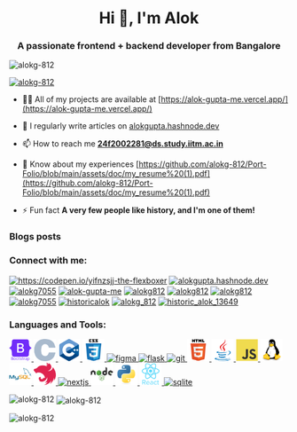 <h1 align="center">Hi 👋, I'm Alok</h1>
<h3 align="center">A passionate frontend + backend developer from Bangalore</h3>

<p align="left"> <img src="https://komarev.com/ghpvc/?username=alokg-812&label=Profile%20views&color=0e75b6&style=flat" alt="alokg-812" /> </p>

<p align="left"> <a href="https://github.com/ryo-ma/github-profile-trophy"><img src="https://github-profile-trophy.vercel.app/?username=alokg-812" alt="alokg-812" /></a> </p>

- 👨‍💻 All of my projects are available at [https://alok-gupta-me.vercel.app/](https://alok-gupta-me.vercel.app/)

- 📝 I regularly write articles on [alokgupta.hashnode.dev](alokgupta.hashnode.dev)

- 📫 How to reach me **24f2002281@ds.study.iitm.ac.in**

- 📄 Know about my experiences [https://github.com/alokg-812/Port-Folio/blob/main/assets/doc/my_resume%20(1).pdf](https://github.com/alokg-812/Port-Folio/blob/main/assets/doc/my_resume%20(1).pdf)

- ⚡ Fun fact **A very few people like history, and I'm one of them!**

### Blogs posts
<!-- BLOG-POST-LIST:START -->
<!-- BLOG-POST-LIST:END -->

<h3 align="left">Connect with me:</h3>
<p align="left">
<a href="https://codepen.io/https://codepen.io/yifnzsjj-the-flexboxer" target="blank"><img align="center" src="https://raw.githubusercontent.com/rahuldkjain/github-profile-readme-generator/master/src/images/icons/Social/codepen.svg" alt="https://codepen.io/yifnzsjj-the-flexboxer" height="30" width="40" /></a>
<a href="https://dev.to/alokgupta.hashnode.dev" target="blank"><img align="center" src="https://raw.githubusercontent.com/rahuldkjain/github-profile-readme-generator/master/src/images/icons/Social/devto.svg" alt="alokgupta.hashnode.dev" height="30" width="40" /></a>
<a href="https://twitter.com/alokg7055" target="blank"><img align="center" src="https://raw.githubusercontent.com/rahuldkjain/github-profile-readme-generator/master/src/images/icons/Social/twitter.svg" alt="alokg7055" height="30" width="40" /></a>
<a href="https://linkedin.com/in/alok-gupta-me" target="blank"><img align="center" src="https://raw.githubusercontent.com/rahuldkjain/github-profile-readme-generator/master/src/images/icons/Social/linked-in-alt.svg" alt="alok-gupta-me" height="30" width="40" /></a>
<a href="https://stackoverflow.com/users/alokg812" target="blank"><img align="center" src="https://raw.githubusercontent.com/rahuldkjain/github-profile-readme-generator/master/src/images/icons/Social/stack-overflow.svg" alt="alokg812" height="30" width="40" /></a>
<a href="https://instagram.com/alokg812" target="blank"><img align="center" src="https://raw.githubusercontent.com/rahuldkjain/github-profile-readme-generator/master/src/images/icons/Social/instagram.svg" alt="alokg812" height="30" width="40" /></a>
<a href="https://www.codechef.com/users/alokg812" target="blank"><img align="center" src="https://cdn.jsdelivr.net/npm/simple-icons@3.1.0/icons/codechef.svg" alt="alokg812" height="30" width="40" /></a>
<a href="https://www.hackerrank.com/alokg7055" target="blank"><img align="center" src="https://raw.githubusercontent.com/rahuldkjain/github-profile-readme-generator/master/src/images/icons/Social/hackerrank.svg" alt="alokg7055" height="30" width="40" /></a>
<a href="https://codeforces.com/profile/historicalok" target="blank"><img align="center" src="https://raw.githubusercontent.com/rahuldkjain/github-profile-readme-generator/master/src/images/icons/Social/codeforces.svg" alt="historicalok" height="30" width="40" /></a>
<a href="https://www.leetcode.com/alokg_812" target="blank"><img align="center" src="https://raw.githubusercontent.com/rahuldkjain/github-profile-readme-generator/master/src/images/icons/Social/leet-code.svg" alt="alokg_812" height="30" width="40" /></a>
<a href="https://discord.gg/historic_alok_13649" target="blank"><img align="center" src="https://raw.githubusercontent.com/rahuldkjain/github-profile-readme-generator/master/src/images/icons/Social/discord.svg" alt="historic_alok_13649" height="30" width="40" /></a>
</p>

<h3 align="left">Languages and Tools:</h3>
<p align="left"> <a href="https://getbootstrap.com" target="_blank" rel="noreferrer"> <img src="https://raw.githubusercontent.com/devicons/devicon/master/icons/bootstrap/bootstrap-plain-wordmark.svg" alt="bootstrap" width="40" height="40"/> </a> <a href="https://www.cprogramming.com/" target="_blank" rel="noreferrer"> <img src="https://raw.githubusercontent.com/devicons/devicon/master/icons/c/c-original.svg" alt="c" width="40" height="40"/> </a> <a href="https://www.w3schools.com/cpp/" target="_blank" rel="noreferrer"> <img src="https://raw.githubusercontent.com/devicons/devicon/master/icons/cplusplus/cplusplus-original.svg" alt="cplusplus" width="40" height="40"/> </a> <a href="https://www.w3schools.com/css/" target="_blank" rel="noreferrer"> <img src="https://raw.githubusercontent.com/devicons/devicon/master/icons/css3/css3-original-wordmark.svg" alt="css3" width="40" height="40"/> </a> <a href="https://www.figma.com/" target="_blank" rel="noreferrer"> <img src="https://www.vectorlogo.zone/logos/figma/figma-icon.svg" alt="figma" width="40" height="40"/> </a> <a href="https://flask.palletsprojects.com/" target="_blank" rel="noreferrer"> <img src="https://www.vectorlogo.zone/logos/pocoo_flask/pocoo_flask-icon.svg" alt="flask" width="40" height="40"/> </a> <a href="https://git-scm.com/" target="_blank" rel="noreferrer"> <img src="https://www.vectorlogo.zone/logos/git-scm/git-scm-icon.svg" alt="git" width="40" height="40"/> </a> <a href="https://www.w3.org/html/" target="_blank" rel="noreferrer"> <img src="https://raw.githubusercontent.com/devicons/devicon/master/icons/html5/html5-original-wordmark.svg" alt="html5" width="40" height="40"/> </a> <a href="https://www.java.com" target="_blank" rel="noreferrer"> <img src="https://raw.githubusercontent.com/devicons/devicon/master/icons/java/java-original.svg" alt="java" width="40" height="40"/> </a> <a href="https://developer.mozilla.org/en-US/docs/Web/JavaScript" target="_blank" rel="noreferrer"> <img src="https://raw.githubusercontent.com/devicons/devicon/master/icons/javascript/javascript-original.svg" alt="javascript" width="40" height="40"/> </a> <a href="https://www.linux.org/" target="_blank" rel="noreferrer"> <img src="https://raw.githubusercontent.com/devicons/devicon/master/icons/linux/linux-original.svg" alt="linux" width="40" height="40"/> </a> <a href="https://www.mysql.com/" target="_blank" rel="noreferrer"> <img src="https://raw.githubusercontent.com/devicons/devicon/master/icons/mysql/mysql-original-wordmark.svg" alt="mysql" width="40" height="40"/> </a> <a href="https://nestjs.com/" target="_blank" rel="noreferrer"> <img src="https://raw.githubusercontent.com/devicons/devicon/master/icons/nestjs/nestjs-plain.svg" alt="nestjs" width="40" height="40"/> </a> <a href="https://nextjs.org/" target="_blank" rel="noreferrer"> <img src="https://cdn.worldvectorlogo.com/logos/nextjs-2.svg" alt="nextjs" width="40" height="40"/> </a> <a href="https://nodejs.org" target="_blank" rel="noreferrer"> <img src="https://raw.githubusercontent.com/devicons/devicon/master/icons/nodejs/nodejs-original-wordmark.svg" alt="nodejs" width="40" height="40"/> </a> <a href="https://www.python.org" target="_blank" rel="noreferrer"> <img src="https://raw.githubusercontent.com/devicons/devicon/master/icons/python/python-original.svg" alt="python" width="40" height="40"/> </a> <a href="https://reactjs.org/" target="_blank" rel="noreferrer"> <img src="https://raw.githubusercontent.com/devicons/devicon/master/icons/react/react-original-wordmark.svg" alt="react" width="40" height="40"/> </a> <a href="https://www.sqlite.org/" target="_blank" rel="noreferrer"> <img src="https://www.vectorlogo.zone/logos/sqlite/sqlite-icon.svg" alt="sqlite" width="40" height="40"/> </a> </p>

<p><img align="left" src="https://github-readme-stats.vercel.app/api/top-langs?username=alokg-812&show_icons=true&locale=en&layout=compact" alt="alokg-812" /></p>

<p>&nbsp;<img align="center" src="https://github-readme-stats.vercel.app/api?username=alokg-812&show_icons=true&locale=en" alt="alokg-812" /></p>

<p><img align="center" src="https://github-readme-streak-stats.herokuapp.com/?user=alokg-812&" alt="alokg-812" /></p>
